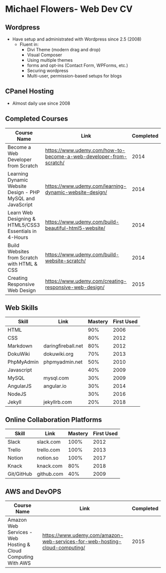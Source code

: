 # Michael Flowers- Web Dev CV

## Wordpress
* Have setup and administrated with Wordpress since 2.5 (2008)
	* Fluent in: 
		* Divi Theme (modern drag and drop) 
		* Visual Composer 
		* Using multiple themes 
		* forms and opt-ins (Contact Form, WPForms, etc.)
		* Securing wordpress 
		* Multi-user, permission-based setups for blogs

## CPanel Hosting
* Almost daily use since 2008

## Completed Courses
Course Name | Link | Completed 
 --- | --- | --- 
 Become a Web Developer from Scratch| https://www.udemy.com/how-to-become-a-web-developer-from-scratch/ | 2014 
 Learning Dynamic Website Design - PHP MySQL and JavaScript | https://www.udemy.com/learning-dynamic-website-design/ | 2014
 Learn Web Designing & HTML5/CSS3 Essentials in 4-Hours | https://www.udemy.com/build-beautiful-html5-website/ | 2014 
 Build Websites from Scratch with HTML & CSS | https://www.udemy.com/build-website-scratch/ | 2014 
 Creating Responsive Web Design | https://www.udemy.com/creating-responsive-web-design/| 2015

## Web Skills
Skill | Link | Mastery | First Used 
 --- | --- | --- | ---
 HTML | | 90% | 2006
 CSS | | 80% | 2012
 Markdown | daringfireball.net | 80% | 2012 
 DokuWiki | dokuwiki.org | 70% | 2013 
 PhpMyAdmin | phpmyadmin.net | 50% | 2010 
 Javascript | | 40% | 2009
 MySQL | mysql.com | 30% | 2009 
 AngularJS | angular.io | 30% | 2014 
 NodeJS | | 30% | 2016
 Jekyll | jekyllrb.com | 20% | 2018 

## Online Collaboration Platforms
Skill | Link | Mastery | First Used 
 --- | --- | --- | ---
 Slack | slack.com | 100% | 2012
 Trello | trello.com | 100% | 2013
 Notion | notion.so | 100% | 2017
 Knack | knack.com | 80% | 2018
 Git/GitHub | github.com | 40% | 2009 
 
 ## AWS and DevOPS

Course Name | Link | Completed
 --- | --- | --- 
 Amazon Web Services - Web Hosting & Cloud Computing With AWS | https://www.udemy.com/amazon-web-services-for-web-hosting-cloud-computing/ | 2015
